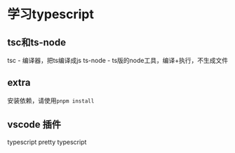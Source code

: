 # 学习typescript

## tsc和ts-node
tsc - 编译器，把ts编译成js
ts-node - ts版的node工具，编译+执行，不生成文件

## extra
安装依赖，请使用`pnpm install`

## vscode 插件
typescript
pretty typescript
